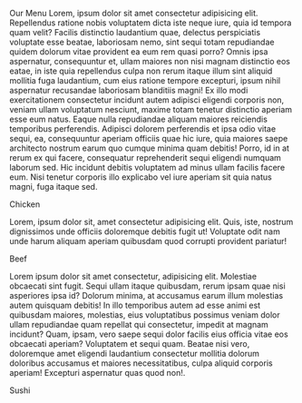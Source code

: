 Our Menu
Lorem, ipsum dolor sit amet consectetur adipisicing elit. Repellendus ratione nobis voluptatem dicta iste neque iure, quia id tempora quam velit? Facilis distinctio laudantium quae, delectus perspiciatis voluptate esse beatae, laboriosam nemo, sint sequi totam repudiandae quidem dolorum vitae provident ea eum rem quasi porro? Omnis ipsa aspernatur, consequuntur et, ullam maiores non nisi magnam distinctio eos eatae, in iste quia repellendus culpa non rerum itaque illum sint aliquid mollitia fuga laudantium, cum eius ratione tempore excepturi, ipsum nihil aspernatur recusandae laboriosam blanditiis magni! Ex illo modi exercitationem consectetur incidunt autem adipisci eligendi corporis non, veniam ullam voluptatum nesciunt, maxime totam tenetur distinctio aperiam esse eum natus. Eaque nulla repudiandae aliquam maiores reiciendis temporibus perferendis. Adipisci dolorem perferendis et ipsa odio vitae sequi, ea, consequuntur aperiam officiis quae hic iure, quia maiores saepe architecto nostrum earum quo cumque minima quam debitis! Porro, id in at rerum ex qui facere, consequatur reprehenderit sequi eligendi numquam laborum sed. Hic incidunt debitis voluptatem ad minus ullam facilis facere eum. Nisi tenetur corporis illo explicabo vel iure aperiam sit quia natus magni, fuga itaque sed.

Chicken

Lorem, ipsum dolor sit, amet consectetur adipisicing elit. Quis, iste, nostrum dignissimos unde officiis doloremque debitis fugit ut! Voluptate odit nam unde harum aliquam aperiam quibusdam quod corrupti provident pariatur!

Beef

Lorem ipsum dolor sit amet consectetur, adipisicing elit. Molestiae obcaecati sint fugit. Sequi ullam itaque quibusdam, rerum ipsam quae nisi asperiores ipsa id? Dolorum minima, at accusamus earum illum molestias autem quisquam debitis! In illo temporibus autem ad esse animi est quibusdam maiores, molestias, eius voluptatibus possimus veniam dolor ullam repudiandae quam repellat qui consectetur, impedit at magnam incidunt? Quam, ipsam, vero saepe sequi dolor facilis eius officia vitae eos obcaecati aperiam? Voluptatem et sequi quam. Beatae nisi vero, doloremque amet eligendi laudantium consectetur mollitia dolorum doloribus accusamus et maiores necessitatibus, culpa aliquid corporis aperiam! Excepturi aspernatur quas quod non!.

Sushi
